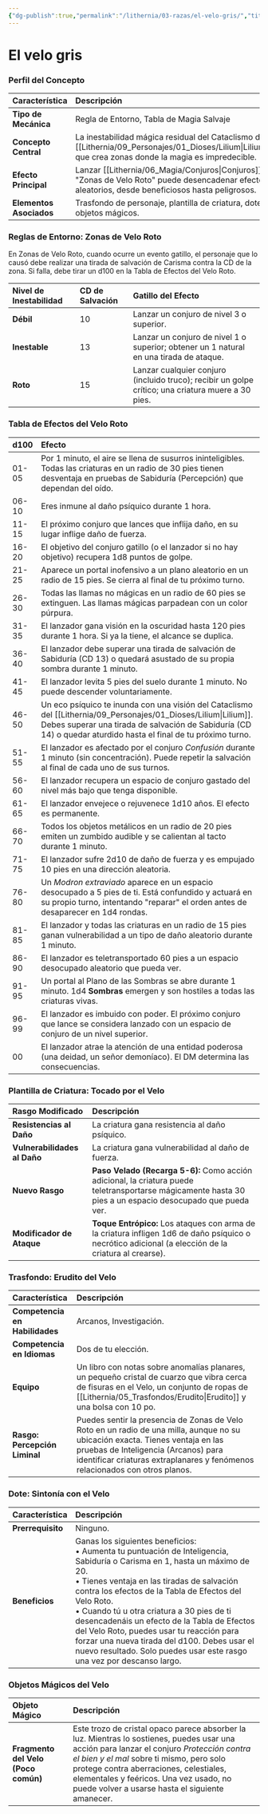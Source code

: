 ```yaml
---
{"dg-publish":true,"permalink":"/lithernia/03-razas/el-velo-gris/","title":"El velo gris","tags":["lithernia","regla","magia_salvaje"]}
---
```


# El velo gris

### Perfil del Concepto

| Característica | Descripción |
| :--- | :--- |
| **Tipo de Mecánica** | Regla de Entorno, Tabla de Magia Salvaje |
| **Concepto Central** | La inestabilidad mágica residual del Cataclismo del [[Lithernia/09_Personajes/01_Dioses/Lilium\|Lilium]], que crea zonas donde la magia es impredecible. |
| **Efecto Principal** | Lanzar [[Lithernia/06_Magia/Conjuros\|Conjuros]] en "Zonas de Velo Roto" puede desencadenar efectos aleatorios, desde beneficiosos hasta peligrosos. |
| **Elementos Asociados** | Trasfondo de personaje, plantilla de criatura, dote y objetos mágicos. |

### Reglas de Entorno: Zonas de Velo Roto

En Zonas de Velo Roto, cuando ocurre un evento gatillo, el personaje que lo causó debe realizar una tirada de salvación de Carisma contra la CD de la zona. Si falla, debe tirar un d100 en la Tabla de Efectos del Velo Roto.

| Nivel de Inestabilidad | CD de Salvación | Gatillo del Efecto |
| :--- | :--- | :--- |
| **Débil** | 10 | Lanzar un conjuro de nivel 3 o superior. |
| **Inestable** | 13 | Lanzar un conjuro de nivel 1 o superior; obtener un 1 natural en una tirada de ataque. |
| **Roto** | 15 | Lanzar cualquier conjuro (incluido truco); recibir un golpe crítico; una criatura muere a 30 pies. |

### Tabla de Efectos del Velo Roto

| d100 | Efecto |
| :--- | :--- |
| 01-05 | Por 1 minuto, el aire se llena de susurros ininteligibles. Todas las criaturas en un radio de 30 pies tienen desventaja en pruebas de Sabiduría (Percepción) que dependan del oído. |
| 06-10 | Eres inmune al daño psíquico durante 1 hora. |
| 11-15 | El próximo conjuro que lances que inflija daño, en su lugar inflige daño de fuerza. |
| 16-20 | El objetivo del conjuro gatillo (o el lanzador si no hay objetivo) recupera 1d8 puntos de golpe. |
| 21-25 | Aparece un portal inofensivo a un plano aleatorio en un radio de 15 pies. Se cierra al final de tu próximo turno. |
| 26-30 | Todas las llamas no mágicas en un radio de 60 pies se extinguen. Las llamas mágicas parpadean con un color púrpura. |
| 31-35 | El lanzador gana visión en la oscuridad hasta 120 pies durante 1 hora. Si ya la tiene, el alcance se duplica. |
| 36-40 | El lanzador debe superar una tirada de salvación de Sabiduría (CD 13) o quedará asustado de su propia sombra durante 1 minuto. |
| 41-45 | El lanzador levita 5 pies del suelo durante 1 minuto. No puede descender voluntariamente. |
| 46-50 | Un eco psíquico te inunda con una visión del Cataclismo del [[Lithernia/09_Personajes/01_Dioses/Lilium\|Lilium]]. Debes superar una tirada de salvación de Sabiduría (CD 14) o quedar aturdido hasta el final de tu próximo turno. |
| 51-55 | El lanzador es afectado por el conjuro *Confusión* durante 1 minuto (sin concentración). Puede repetir la salvación al final de cada uno de sus turnos. |
| 56-60 | El lanzador recupera un espacio de conjuro gastado del nivel más bajo que tenga disponible. |
| 61-65 | El lanzador envejece o rejuvenece 1d10 años. El efecto es permanente. |
| 66-70 | Todos los objetos metálicos en un radio de 20 pies emiten un zumbido audible y se calientan al tacto durante 1 minuto. |
| 71-75 | El lanzador sufre 2d10 de daño de fuerza y es empujado 10 pies en una dirección aleatoria. |
| 76-80 | Un *Modron extraviado* aparece en un espacio desocupado a 5 pies de ti. Está confundido y actuará en su propio turno, intentando "reparar" el orden antes de desaparecer en 1d4 rondas. |
| 81-85 | El lanzador y todas las criaturas en un radio de 15 pies ganan vulnerabilidad a un tipo de daño aleatorio durante 1 minuto. |
| 86-90 | El lanzador es teletransportado 60 pies a un espacio desocupado aleatorio que pueda ver. |
| 91-95 | Un portal al Plano de las Sombras se abre durante 1 minuto. 1d4 **Sombras** emergen y son hostiles a todas las criaturas vivas. |
| 96-99 | El lanzador es imbuido con poder. El próximo conjuro que lance se considera lanzado con un espacio de conjuro de un nivel superior. |
| 00 | El lanzador atrae la atención de una entidad poderosa (una deidad, un señor demoníaco). El DM determina las consecuencias. |

### Plantilla de Criatura: Tocado por el Velo

| Rasgo Modificado | Descripción |
| :--- | :--- |
| **Resistencias al Daño** | La criatura gana resistencia al daño psíquico. |
| **Vulnerabilidades al Daño** | La criatura gana vulnerabilidad al daño de fuerza. |
| **Nuevo Rasgo** | **Paso Velado (Recarga 5-6):** Como acción adicional, la criatura puede teletransportarse mágicamente hasta 30 pies a un espacio desocupado que pueda ver. |
| **Modificador de Ataque** | **Toque Entrópico:** Los ataques con arma de la criatura infligen 1d6 de daño psíquico o necrótico adicional (a elección de la criatura al crearse). |

### Trasfondo: Erudito del Velo

| Característica | Descripción |
| :--- | :--- |
| **Competencia en Habilidades** | Arcanos, Investigación. |
| **Competencia en Idiomas** | Dos de tu elección. |
| **Equipo** | Un libro con notas sobre anomalías planares, un pequeño cristal de cuarzo que vibra cerca de fisuras en el Velo, un conjunto de ropas de [[Lithernia/05_Trasfondos/Erudito\|Erudito]] y una bolsa con 10 po. |
| **Rasgo: Percepción Liminal** | Puedes sentir la presencia de Zonas de Velo Roto en un radio de una milla, aunque no su ubicación exacta. Tienes ventaja en las pruebas de Inteligencia (Arcanos) para identificar criaturas extraplanares y fenómenos relacionados con otros planos. |

### Dote: Sintonía con el Velo

| Característica | Descripción |
| :--- | :--- |
| **Prerrequisito** | Ninguno. |
| **Beneficios** | Ganas los siguientes beneficios: <br> • Aumenta tu puntuación de Inteligencia, Sabiduría o Carisma en 1, hasta un máximo de 20. <br> • Tienes ventaja en las tiradas de salvación contra los efectos de la Tabla de Efectos del Velo Roto. <br> • Cuando tú u otra criatura a 30 pies de ti desencadenáis un efecto de la Tabla de Efectos del Velo Roto, puedes usar tu reacción para forzar una nueva tirada del d100. Debes usar el nuevo resultado. Solo puedes usar este rasgo una vez por descanso largo. |

### Objetos Mágicos del Velo

| Objeto Mágico | Descripción |
| :--- | :--- |
| **Fragmento del Velo (Poco común)** | Este trozo de cristal opaco parece absorber la luz. Mientras lo sostienes, puedes usar una acción para lanzar el conjuro *Protección contra el bien y el mal* sobre ti mismo, pero solo protege contra aberraciones, celestiales, elementales y feéricos. Una vez usado, no puede volver a usarse hasta el siguiente amanecer. |